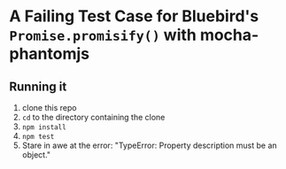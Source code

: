# A Failing Test Case for Bluebird's `Promise.promisify()` with mocha-phantomjs

## Running it
1. clone this repo
2. `cd` to the directory containing the clone
3. `npm install`
4. `npm test`
5. Stare in awe at the error: "TypeError: Property description must be an object."
